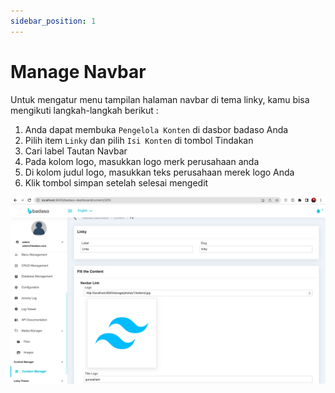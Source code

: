 ```yaml
---
sidebar_position: 1
---
```


# Manage Navbar

Untuk mengatur menu tampilan halaman navbar di tema linky, kamu bisa mengikuti langkah-langkah berikut :
1. Anda dapat membuka `Pengelola Konten` di dasbor badaso Anda
2. Pilih item `Linky` dan pilih `Isi Konten` di tombol Tindakan
3. Cari label Tautan Navbar
4. Pada kolom logo, masukkan logo merk perusahaan anda
5. Di kolom judul logo, masukkan teks perusahaan merek logo Anda
6. Klik tombol simpan setelah selesai mengedit

<p align="center">
  <a href="">
    <img src="/img/navbar-content.png" alt="" />
  </a>
</p>
